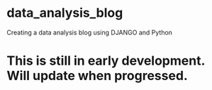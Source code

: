 # data_analysis_blog
Creating a data analysis blog using DJANGO and Python
# This is still in early development. Will update when progressed.
